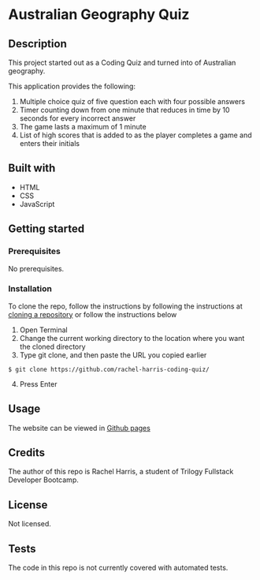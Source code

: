 # Australian Geography Quiz

## Description
This project started out as a Coding Quiz and turned into of Australian geography.

This application provides the following:
1. Multiple choice quiz of five question each with four possible answers
2. Timer counting down from one minute that reduces in time by 10 seconds for every incorrect answer
3. The game lasts a maximum of 1 minute
4. List of high scores that is added to as the player completes a game and enters their initials

## Built with
* HTML
* CSS
* JavaScript

## Getting started
### Prerequisites
No prerequisites.

### Installation
To clone the repo, follow the instructions by following the instructions at [cloning a repository](https://docs.github.com/en/repositories/creating-and-managing-repositories/cloning-a-repository) or follow the instructions below

1. Open Terminal
2. Change the current working directory to the location where you want the cloned directory
3. Type git clone, and then paste the URL you copied earlier
```
$ git clone https://github.com/rachel-harris-coding-quiz/
```
4. Press Enter

## Usage
The website can be viewed in [Github pages](https://rachelharris90.github.io/coding-quiz/)

## Credits
The author of this repo is Rachel Harris, a student of Trilogy Fullstack Developer Bootcamp.

## License
Not licensed.

## Tests
The code in this repo is not currently covered with automated tests.